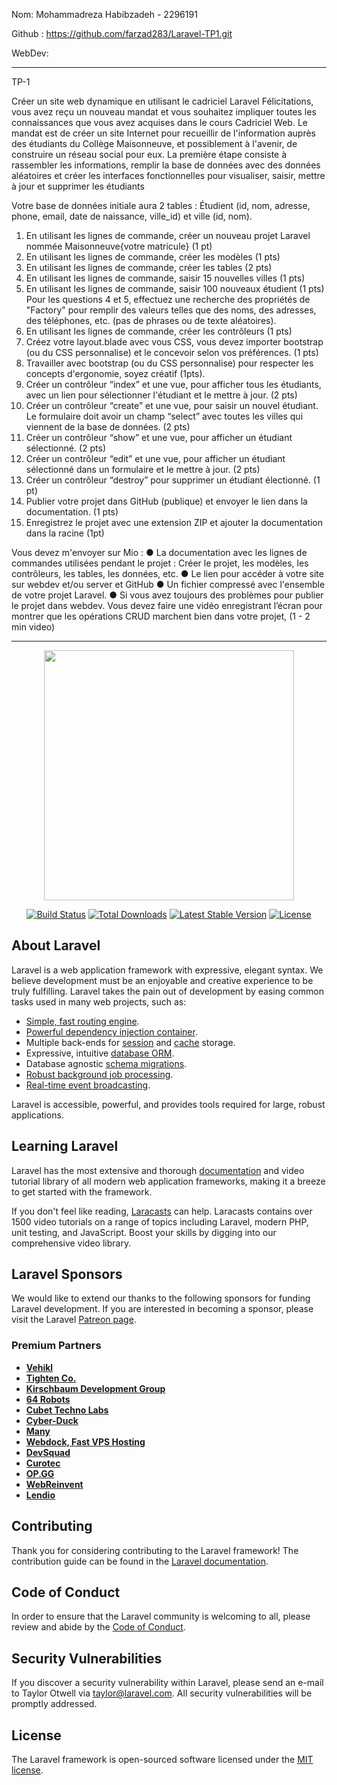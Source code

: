 Nom: Mohammadreza Habibzadeh - 2296191

Github : https://github.com/farzad283/Laravel-TP1.git

WebDev: 


------------------------------------------------------------------------------------------

TP-1

Créer un site web dynamique en utilisant le cadriciel Laravel
Félicitations, vous avez reçu un nouveau mandat et vous souhaitez impliquer toutes les connaissances que vous avez acquises dans le cours Cadriciel Web.
Le mandat est de créer un site Internet pour recueillir de l'information auprès des étudiants du Collège Maisonneuve, et possiblement à l'avenir, de construire un réseau social pour eux.
La première étape consiste à rassembler les informations, remplir la base de données avec des données aléatoires et créer les interfaces fonctionnelles pour visualiser, saisir, mettre à jour et supprimer les étudiants

Votre base de données initiale aura 2 tables : Étudient (id, nom, adresse, phone, email, date de naissance, ville_id) et ville (id, nom).

1. En utilisant les lignes de commande, créer un nouveau projet Laravel nommée Maisonneuve{votre matricule} (1 pt)
2. En utilisant les lignes de commande, créer les modèles (1 pts)
3. En utilisant les lignes de commande, créer les tables (2 pts)
4. En utilisant les lignes de commande, saisir 15 nouvelles villes (1 pts)
5. En utilisant les lignes de commande, saisir 100 nouveaux étudient (1 pts)
Pour les questions 4 et 5, effectuez une recherche des propriétés de "Factory" pour remplir des valeurs telles que des noms, des adresses, des téléphones, etc. (pas de phrases ou de texte aléatoires).
6. En utilisant les lignes de commande, créer les contrôleurs (1 pts)
7. Créez votre layout.blade avec vous CSS, vous devez importer bootstrap (ou du CSS personnalise) et le concevoir selon vos préférences. (1 pts)
8. Travailler avec bootstrap (ou du CSS personnalise) pour respecter les concepts d'ergonomie, soyez créatif (1pts).
9. Créer un contrôleur “index” et une vue, pour afficher tous les étudiants, avec un lien pour sélectionner l'étudiant et le mettre à jour. (2 pts)
10. Créer un contrôleur “create” et une vue, pour saisir un nouvel étudiant. Le formulaire doit avoir un champ “select” avec toutes les villes qui viennent de la base de données. (2 pts)
11. Créer un contrôleur “show” et une vue, pour afficher un étudiant sélectionné. (2 pts)
12. Créer un contrôleur “edit” et une vue, pour afficher un étudiant sélectionné dans un formulaire et le mettre à jour. (2 pts)
13. Créer un contrôleur “destroy” pour supprimer un étudiant  électionné. (1 pt)
14. Publier votre projet dans GitHub (publique) et envoyer le lien dans la documentation. (1 pts)
15. Enregistrez le projet avec une extension ZIP et ajouter la documentation dans la racine (1pt)

Vous devez m'envoyer sur Mio :
● La documentation avec les lignes de commandes utilisées pendant le projet :
Créer le projet, les modèles, les contrôleurs, les tables, les données, etc.
● Le lien pour accéder à votre site sur webdev et/ou server et GitHub
● Un fichier compressé avec l'ensemble de votre projet Laravel.
● Si vous avez toujours des problèmes pour publier le projet dans webdev. Vous devez faire une vidéo enregistrant l’écran pour montrer que les opérations CRUD marchent bien dans votre projet, (1 - 2 min video)


-------------------------------------------------------------------------------------------


<p align="center"><a href="https://laravel.com" target="_blank"><img src="https://raw.githubusercontent.com/laravel/art/master/logo-lockup/5%20SVG/2%20CMYK/1%20Full%20Color/laravel-logolockup-cmyk-red.svg" width="400"></a></p>

<p align="center">
<a href="https://travis-ci.org/laravel/framework"><img src="https://travis-ci.org/laravel/framework.svg" alt="Build Status"></a>
<a href="https://packagist.org/packages/laravel/framework"><img src="https://img.shields.io/packagist/dt/laravel/framework" alt="Total Downloads"></a>
<a href="https://packagist.org/packages/laravel/framework"><img src="https://img.shields.io/packagist/v/laravel/framework" alt="Latest Stable Version"></a>
<a href="https://packagist.org/packages/laravel/framework"><img src="https://img.shields.io/packagist/l/laravel/framework" alt="License"></a>
</p>

## About Laravel

Laravel is a web application framework with expressive, elegant syntax. We believe development must be an enjoyable and creative experience to be truly fulfilling. Laravel takes the pain out of development by easing common tasks used in many web projects, such as:

- [Simple, fast routing engine](https://laravel.com/docs/routing).
- [Powerful dependency injection container](https://laravel.com/docs/container).
- Multiple back-ends for [session](https://laravel.com/docs/session) and [cache](https://laravel.com/docs/cache) storage.
- Expressive, intuitive [database ORM](https://laravel.com/docs/eloquent).
- Database agnostic [schema migrations](https://laravel.com/docs/migrations).
- [Robust background job processing](https://laravel.com/docs/queues).
- [Real-time event broadcasting](https://laravel.com/docs/broadcasting).

Laravel is accessible, powerful, and provides tools required for large, robust applications.

## Learning Laravel

Laravel has the most extensive and thorough [documentation](https://laravel.com/docs) and video tutorial library of all modern web application frameworks, making it a breeze to get started with the framework.

If you don't feel like reading, [Laracasts](https://laracasts.com) can help. Laracasts contains over 1500 video tutorials on a range of topics including Laravel, modern PHP, unit testing, and JavaScript. Boost your skills by digging into our comprehensive video library.

## Laravel Sponsors

We would like to extend our thanks to the following sponsors for funding Laravel development. If you are interested in becoming a sponsor, please visit the Laravel [Patreon page](https://patreon.com/taylorotwell).

### Premium Partners

- **[Vehikl](https://vehikl.com/)**
- **[Tighten Co.](https://tighten.co)**
- **[Kirschbaum Development Group](https://kirschbaumdevelopment.com)**
- **[64 Robots](https://64robots.com)**
- **[Cubet Techno Labs](https://cubettech.com)**
- **[Cyber-Duck](https://cyber-duck.co.uk)**
- **[Many](https://www.many.co.uk)**
- **[Webdock, Fast VPS Hosting](https://www.webdock.io/en)**
- **[DevSquad](https://devsquad.com)**
- **[Curotec](https://www.curotec.com/services/technologies/laravel/)**
- **[OP.GG](https://op.gg)**
- **[WebReinvent](https://webreinvent.com/?utm_source=laravel&utm_medium=github&utm_campaign=patreon-sponsors)**
- **[Lendio](https://lendio.com)**

## Contributing

Thank you for considering contributing to the Laravel framework! The contribution guide can be found in the [Laravel documentation](https://laravel.com/docs/contributions).

## Code of Conduct

In order to ensure that the Laravel community is welcoming to all, please review and abide by the [Code of Conduct](https://laravel.com/docs/contributions#code-of-conduct).

## Security Vulnerabilities

If you discover a security vulnerability within Laravel, please send an e-mail to Taylor Otwell via [taylor@laravel.com](mailto:taylor@laravel.com). All security vulnerabilities will be promptly addressed.

## License

The Laravel framework is open-sourced software licensed under the [MIT license](https://opensource.org/licenses/MIT).
